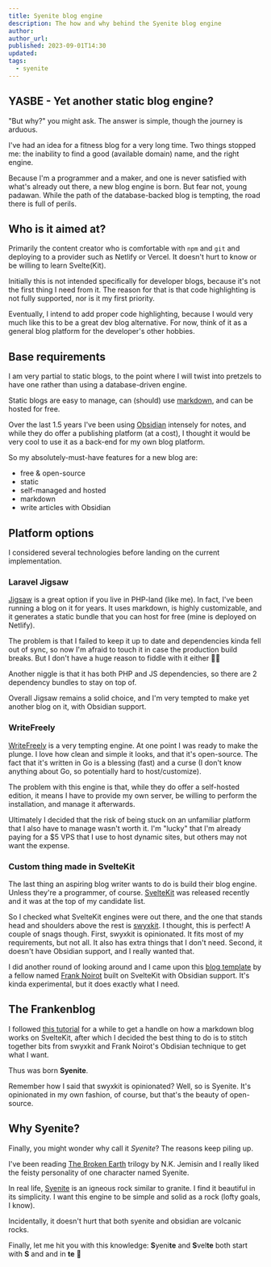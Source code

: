 ```yaml
---
title: Syenite blog engine
description: The how and why behind the Syenite blog engine
author:
author_url:
published: 2023-09-01T14:30
updated: 
tags:
  - syenite
---
```


## YASBE - Yet another static blog engine?

"But why?" you might ask. The answer is simple, though the journey is arduous.

I've had an idea for a fitness blog for a very long time. Two things stopped me: the inability to find a good (available domain) name, and the right engine.

Because I'm a programmer and a maker, and one is never satisfied with what's already out there, a new blog engine is born. But fear not, young padawan. While the path of the database-backed blog is tempting, the road there is full of perils.

## Who is it aimed at?

Primarily the content creator who is comfortable with `npm` and `git` and deploying to a provider such as Netlify or Vercel. It doesn't hurt to know or be willing to learn Svelte(Kit).

Initially this is not intended specifically for developer blogs, because it's not the first thing I need from it. The reason for that is that code highlighting is not fully supported, nor is it my first priority.

Eventually, I intend to add proper code highlighting, because I would very much like this to be a great dev blog alternative. For now, think of it as a general blog platform for the developer's other hobbies.

## Base requirements

I am very partial to static blogs, to the point where I will twist into pretzels to have one rather than using a database-driven engine.

Static blogs are easy to manage, can (should) use [markdown](https://commonmark.org/), and can be hosted for free.

Over the last 1.5 years I've been using [Obsidian](https://obsidian.md/) intensely for notes, and while they do offer a publishing platform (at a cost), I thought it would be very cool to use it as a back-end for my own blog platform.

So my absolutely-must-have features for a new blog are:

- free & open-source
- static
- self-managed and hosted
- markdown
- write articles with Obsidian

## Platform options

I considered several technologies before landing on the current implementation.

### Laravel Jigsaw

[Jigsaw](https://jigsaw.tighten.com/) is a great option if you live in PHP-land (like me). In fact, I've been running a blog on it for years. It uses markdown, is highly customizable, and it generates a static bundle that you can host for free (mine is deployed on Netlify).

The problem is that I failed to keep it up to date and dependencies kinda fell out of sync, so now I'm afraid to touch it in case the production build breaks. But I don't have a huge reason to fiddle with it either 🤷‍♂️

Another niggle is that it has both PHP and JS dependencies, so there are 2 dependency bundles to stay on top of.

Overall Jigsaw remains a solid choice, and I'm very tempted to make yet another blog on it, with Obsidian support.

### WriteFreely

[WriteFreely](https://writefreely.org/) is a very tempting engine. At one point I was ready to make the plunge. I love how clean and simple it looks, and that it's open-source. The fact that it's written in Go is a blessing (fast) and a curse (I don't know anything about Go, so potentially hard to host/customize).

The problem with this engine is that, while they do offer a self-hosted edition, it means I have to provide my own server, be willing to perform the installation, and manage it afterwards.

Ultimately I decided that the risk of being stuck on an unfamiliar platform that I also have to manage wasn't worth it. I'm "lucky" that I'm already paying for a $5 VPS that I use to host dynamic sites, but others may not want the expense.

### Custom thing made in SvelteKit

The last thing an aspiring blog writer wants to do is build their blog engine. Unless they're a programmer, of course. [SvelteKit](https://kit.svelte.dev/) was released recently and it was at the top of my candidate list.

So I checked what SvelteKit engines were out there, and the one that stands head and shoulders above the rest is [swyxkit](https://github.com/swyxio/swyxkit/). I thought, this is perfect! A couple of snags though. First, swyxkit is opinionated. It fits most of my requirements, but not all. It also has extra things that I don't need. Second, it doesn't have Obsidian support, and I really wanted that.

I did another round of looking around and I came upon this [blog template](https://github.com/franknoirot/obsidian-sveltekit-blog/) by a fellow named [Frank Noirot](https://franknoirot.co/) built on SvelteKit with Obsidian support. It's kinda experimental, but it does exactly what I need.

## The Frankenblog

I followed [this tutorial](https://joshcollinsworth.com/blog/build-static-sveltekit-markdown-blog) for a while to get a handle on how a markdown blog works on SvelteKit, after which I decided the best thing to do is to stitch together bits from swyxkit and Frank Noirot's Obdisian technique to get what I want.

Thus was born **Syenite**.

Remember how I said that swyxkit is opinionated? Well, so is Syenite. It's opinionated in my own fashion, of course, but that's the beauty of open-source.

## Why Syenite?

Finally, you might wonder why call it *Syenite*? The reasons keep piling up.

I've been reading [The Broken Earth](https://www.goodreads.com/book/show/38496769-the-broken-earth-trilogy) trilogy by N.K. Jemisin and I really liked the feisty personality of one character named Syenite.

In real life, [Syenite](https://en.wikipedia.org/wiki/Syenite) is an igneous rock similar to granite. I find it beautiful in its simplicity. I want this engine to be simple and solid as a rock (lofty goals, I know).

Incidentally, it doesn't hurt that both syenite and obsidian are volcanic rocks.

Finally, let me hit you with this knowledge: **S**yeni**te** and **S**vel**te** both start with **S** and and in **te** 🤯